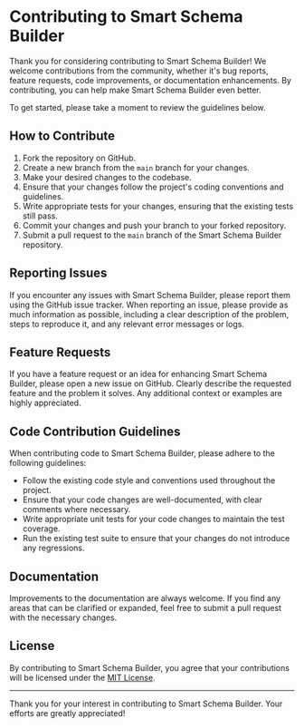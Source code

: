 # Contributing to Smart Schema Builder

Thank you for considering contributing to Smart Schema Builder! We welcome contributions from the community, whether it's bug reports, feature requests, code improvements, or documentation enhancements. By contributing, you can help make Smart Schema Builder even better.

To get started, please take a moment to review the guidelines below.

## How to Contribute

1. Fork the repository on GitHub.
2. Create a new branch from the `main` branch for your changes.
3. Make your desired changes to the codebase.
4. Ensure that your changes follow the project's coding conventions and guidelines.
5. Write appropriate tests for your changes, ensuring that the existing tests still pass.
6. Commit your changes and push your branch to your forked repository.
7. Submit a pull request to the `main` branch of the Smart Schema Builder repository.

## Reporting Issues

If you encounter any issues with Smart Schema Builder, please report them using the GitHub issue tracker. When reporting an issue, please provide as much information as possible, including a clear description of the problem, steps to reproduce it, and any relevant error messages or logs.

## Feature Requests

If you have a feature request or an idea for enhancing Smart Schema Builder, please open a new issue on GitHub. Clearly describe the requested feature and the problem it solves. Any additional context or examples are highly appreciated.

## Code Contribution Guidelines

When contributing code to Smart Schema Builder, please adhere to the following guidelines:

- Follow the existing code style and conventions used throughout the project.
- Ensure that your code changes are well-documented, with clear comments where necessary.
- Write appropriate unit tests for your code changes to maintain the test coverage.
- Run the existing test suite to ensure that your changes do not introduce any regressions.

## Documentation

Improvements to the documentation are always welcome. If you find any areas that can be clarified or expanded, feel free to submit a pull request with the necessary changes.

## License

By contributing to Smart Schema Builder, you agree that your contributions will be licensed under the [MIT License](LICENSE).

---

Thank you for your interest in contributing to Smart Schema Builder. Your efforts are greatly appreciated!
